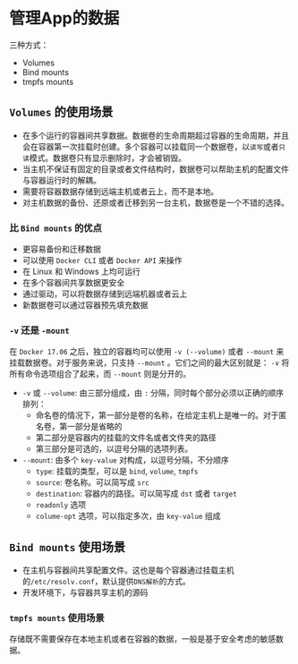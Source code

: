 # 管理App的数据

三种方式：

- Volumes
- Bind mounts
- tmpfs mounts

## `Volumes` 的使用场景

- 在多个运行的容器间共享数据。数据卷的生命周期超过容器的生命周期，并且会在容器第一次挂载时创建。多个容器可以挂载同一个数据卷，以`读写`或者`只读`模式。数据卷只有显示删除时，才会被销毁。
- 当主机不保证有固定的目录或者文件结构时，数据卷可以帮助主机的配置文件与容器运行时的解耦。
- 需要将容器数据存储到远端主机或者云上，而不是本地。
- 对主机数据的备份、还原或者迁移到另一台主机，数据卷是一个不错的选择。

### 比 `Bind mounts` 的优点

- 更容易备份和迁移数据
- 可以使用 `Docker CLI` 或者 `Docker API` 来操作
- 在 Linux 和 Windows 上均可运行
- 在多个容器间共享数据更安全
- 通过驱动，可以将数据存储到远端机器或者云上
- 新数据卷可以通过容器预先填充数据

### `-v` 还是 `-mount`

在 `Docker 17.06` 之后，独立的容器均可以使用 `-v (--volume)` 或者 `--mount` 来挂载数据卷。对于服务来说，只支持 `--mount` 。它们之间的最大区别就是： `-v` 将所有命令选项组合了起来，而 `--mount` 则是分开的。

- `-v` 或 `--volume`: 由三部分组成，由 `:` 分隔，同时每个部分必须以正确的顺序排列：
  - 命名卷的情况下，第一部分是卷的名称，在给定主机上是唯一的。对于匿名卷，第一部分是省略的
  - 第二部分是容器内的挂载的文件名或者文件夹的路径
  - 第三部分是可选的，以逗号分隔的选项列表。
- `--mount`: 由多个 `key-value` 对构成，以逗号分隔，不分顺序
  - `type`: 挂载的类型，可以是 `bind`, `volume`, `tmpfs`
  - `source`: 卷名称。可以简写成 `src`
  - `destination`: 容器内的路径。可以简写成 `dst` 或者 `target`
  - `readonly` 选项
  - `colume-opt` 选项，可以指定多次，由 `key-value` 组成

## `Bind mounts` 使用场景

- 在主机与容器间共享配置文件。这也是每个容器通过挂载主机的`/etc/resolv.conf`，默认提供`DNS解析`的方式。
- 开发环境下，与容器共享主机的源码

### `tmpfs mounts` 使用场景

存储既不需要保存在本地主机或者在容器的数据，一般是基于安全考虑的敏感数据。
